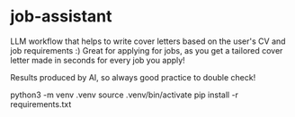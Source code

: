 # job-assistant

LLM workflow that helps to write cover letters based on the user's CV and job requirements :)
Great for applying for jobs, as you get a tailored cover letter made in seconds for every job you apply!

Results produced by AI, so always good practice to double check!


python3 -m venv .venv
source .venv/bin/activate
pip install -r requirements.txt
